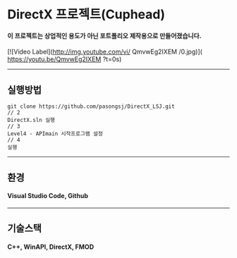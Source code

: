 
# DirectX 프로젝트(Cuphead)

#### 이 프로젝트는 상업적인 용도가 아닌 포트폴리오 제작용으로 만들어졌습니다.
[![Video Label](http://img.youtube.com/vi/ QmvwEg2IXEM /0.jpg)]( https://youtu.be/QmvwEg2IXEM
?t=0s)

---
## 실행방법

```
git clone https://github.com/pasongsj/DirectX_LSJ.git
// 2
DirectX.sln 실행
// 3
Level4 - APImain 시작프로그램 설정
// 4
실행
```
---
## 환경
#### Visual Studio Code, Github
---
## 기술스택
#### C++, WinAPI, DirectX, FMOD


